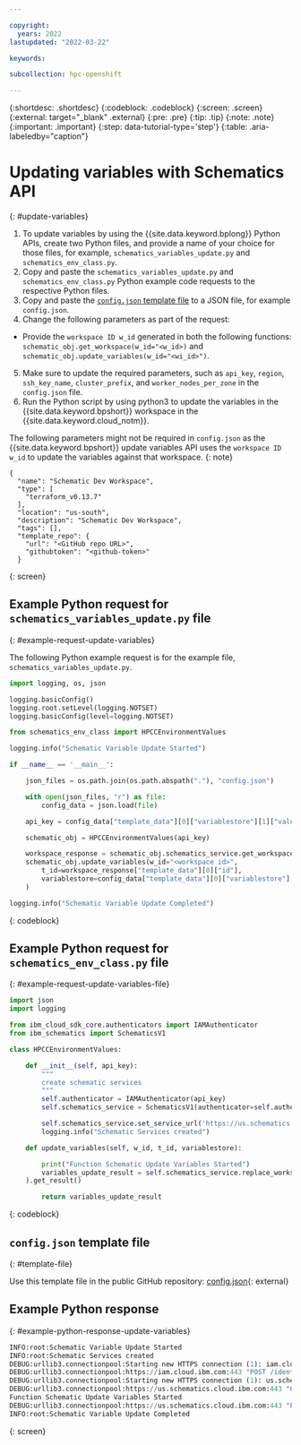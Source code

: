```yaml
---

copyright:
  years: 2022
lastupdated: "2022-03-22"

keywords: 

subcollection: hpc-openshift

---
```


{:shortdesc: .shortdesc}
{:codeblock: .codeblock}
{:screen: .screen}
{:external: target="_blank" .external}
{:pre: .pre}
{:tip: .tip}
{:note: .note}
{:important: .important}
{:step: data-tutorial-type='step'}
{:table: .aria-labeledby="caption"}

# Updating variables with Schematics API
{: #update-variables}

1. To update variables by using the {{site.data.keyword.bplong}} Python APIs, create two Python files, and provide a name of your choice for those files, for example, `schematics_variables_update.py` and `schematics_env_class.py`.
2. Copy and paste the `schematics_variables_update.py` and `schematics_env_class.py` Python example code requests to the respective Python files.
3. Copy and paste the [`config.json` template file](/docs/hpc-openshift?topic=hpc-openshift-update-variables&interface=api#template-file) to a JSON file, for example `config.json`.
4. Change the following parameters as part of the request:
  * Provide the `workspace ID w_id` generated in both the following functions: `schematic_obj.get_workspace(w_id="<w_id>)` and `schematic_obj.update_variables(w_id="<wi_id>")`.
5. Make sure to update the required parameters, such as `api_key`, `region`, `ssh_key_name`, `cluster_prefix`, and `worker_nodes_per_zone` in the `config.json` file.
6. Run the Python script by using python3 to update the variables in the {{site.data.keyword.bpshort}} workspace in the {{site.data.keyword.cloud_notm}}.

The following parameters might not be required in `config.json` as the {{site.data.keyword.bpshort}} update variables API uses the `workspace ID w_id` to update the variables against that workspace.
{: note}

```
{
  "name": "Schematic Dev Workspace",
  "type": [
    "terraform_v0.13.7"
  ],
  "location": "us-south",
  "description": "Schematic Dev Workspace",
  "tags": [],
  "template_repo": {
    "url": "<GitHub repo URL>",
    "githubtoken": "<github-token>"
  }
```
{: screen}

## Example Python request for `schematics_variables_update.py` file
{: #example-request-update-variables}

The following Python example request is for the example file, `schematics_variables_update.py`.

```python
import logging, os, json

logging.basicConfig()
logging.root.setLevel(logging.NOTSET)
logging.basicConfig(level=logging.NOTSET)

from schematics_env_class import HPCCEnvironmentValues

logging.info("Schematic Variable Update Started")

if __name__ == '__main__':

    json_files = os.path.join(os.path.abspath("."), "config.json")

    with open(json_files, "r") as file:
        config_data = json.load(file)

    api_key = config_data["template_data"][0]["variablestore"][1]["value"]

    schematic_obj = HPCCEnvironmentValues(api_key)

    workspace_response = schematic_obj.schematics_service.get_workspace(w_id="<workspace id>").get_result()
    schematic_obj.update_variables(w_id="<workspace id>", 
        t_id=workspace_response["template_data"][0]["id"], 
        variablestore=config_data["template_data"][0]["variablestore"]
    )

logging.info("Schematic Variable Update Completed")
```
{: codeblock}

## Example Python request for `schematics_env_class.py` file
{: #example-request-update-variables-file}

```python
import json
import logging

from ibm_cloud_sdk_core.authenticators import IAMAuthenticator
from ibm_schematics import SchematicsV1

class HPCCEnvironmentValues:

    def __init__(self, api_key):
        """
        create schematic services
        """
        self.authenticator = IAMAuthenticator(api_key)
        self.schematics_service = SchematicsV1(authenticator=self.authenticator)

        self.schematics_service.set_service_url('https://us.schematics.cloud.ibm.com')
        logging.info("Schematic Services created")

    def update_variables(self, w_id, t_id, variablestore):

        print("Function Schematic Update Variables Started")
        variables_update_result = self.schematics_service.replace_workspace_inputs(w_id=w_id, t_id=t_id, variablestore=variablestore
    ).get_result()

        return variables_update_result   
```
{: codeblock}

## `config.json` template file
{: #template-file}

Use this template file in the public GitHub repository: [config.json](https://github.com/IBM-Cloud/hpc-cluster-openshift/blob/master/sample/configs/hpc_workspace_config.json){: external}

## Example Python response
{: #example-python-response-update-variables}

```python
INFO:root:Schematic Variable Update Started
INFO:root:Schematic Services created
DEBUG:urllib3.connectionpool:Starting new HTTPS connection (1): iam.cloud.ibm.com:443
DEBUG:urllib3.connectionpool:https://iam.cloud.ibm.com:443 "POST /identity/token HTTP/1.1" 200 983
DEBUG:urllib3.connectionpool:Starting new HTTPS connection (1): us.schematics.cloud.ibm.com:443
DEBUG:urllib3.connectionpool:https://us.schematics.cloud.ibm.com:443 "GET /v1/workspaces/us-south.workspace.Schematic-Sunil-Test-Workspace.5a4cbf11 HTTP/1.1" 200 None
Function Schematic Update Variables Started
DEBUG:urllib3.connectionpool:https://us.schematics.cloud.ibm.com:443 "PUT /v1/workspaces/us-south.workspace.Schematic-Sunil-Test-Workspace.5a4cbf11/template_data/b80ea875-360c-4c/values HTTP/1.1" 200 None
INFO:root:Schematic Variable Update Completed
```
{: screen}

